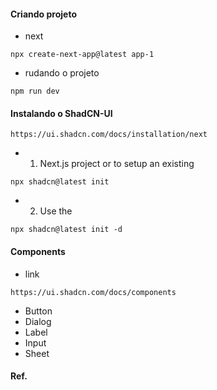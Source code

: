 #### Criando projeto

* next
```
npx create-next-app@latest app-1
```

* rudando o projeto
```
npm run dev
```

#### Instalando o ShadCN-UI
```
https://ui.shadcn.com/docs/installation/next
```

* 1. Next.js project or to setup an existing
```
npx shadcn@latest init
```

* 2. Use the
```
npx shadcn@latest init -d
```

#### Components
* link
```
https://ui.shadcn.com/docs/components
```
* Button
* Dialog
* Label
* Input
* Sheet

#### Ref.
